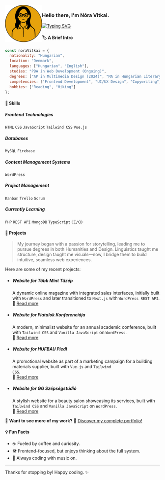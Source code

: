<img src="https://raw.githubusercontent.com/noravitkai/noravitkai/main/nora-vitkai-logo.svg" width="120" align="left" alt="Nora Vitkai Logo">

### Hello there, I'm Nóra Vitkai.

[![Typing SVG](https://readme-typing-svg.herokuapp.com?font=Poppins&weight=500&size=18&pause=200&color=E7A20C&width=435&lines=Humanities+grad+turned+multimedia+designer.;Diving+deeper+into+web+development.;Always+learning%2C+always+curious.+%F0%9F%98%8A)](https://git.io/typing-svg)

#### 🏷️ A Brief Intro  

```javascript
const noraVitkai = {
  nationality: "Hungarian",
  location: "Denmark",
  languages: ["Hungarian", "English"],
  studies: "PBA in Web Development (Ongoing)",
  degrees: ["AP in Multimedia Design (2024)", "MA in Hungarian Literary & Cultural Studies (2021)"],
  competencies: ["Frontend Development", "UI/UX Design", "Copywriting", "SEO"],
  hobbies: ["Reading", "Hiking"]
};
```

#### 🚀 Skills

##### Frontend Technologies
<code>HTML</code> <code>CSS</code> <code>JavaScript</code> <code>Tailwind CSS</code> <code>Vue.js</code>

##### Databases
<code>MySQL</code> <code>Firebase</code>

##### Content Management Systems 
<code>WordPress</code>

##### Project Management
<code>Kanban</code> <code>Trello</code> <code>Scrum</code>

##### Currently Learning
<code>PHP</code> <code>REST API</code> <code>MongoDB</code> <code>TypeScript</code> <code>CI/CD</code>

#### 📂 Projects  

> My journey began with a passion for storytelling, leading me to pursue degrees in both Humanities and Design. Linguistics taught me structure, design taught me visuals—now, I bridge them to build intuitive, seamless web experiences.

Here are some of my recent projects:

- ##### Website for Több Mint Tüzép 
  A dynamic online magazine with integrated sales interfaces, initially built with <code>WordPress</code> and later transitioned to <code>Next.js</code> with <code>WordPress REST API</code>.  
  🔗 [Read more](https://noravitkai.com/projects/tobb-mint-tuzep-website)  

- ##### Website for Fiatalok Konferenciája 
  A modern, minimalist website for an annual academic conference, built with <code>Tailwind CSS</code> and <code>Vanilla JavaScript</code> on <code>WordPress</code>.  
  🔗 [Read more](https://noravitkai.com/projects/fiatalok-konferenciaja-website)  

- ##### Website for HUFBAU Piedl
  A promotional website as part of a marketing campaign for a building materials supplier, built with <code>Vue.js</code> and <code>Tailwind CSS</code>.  
  🔗 [Read more](https://noravitkai.com/projects/hufbau-otthonfelujitas-website)  

- ##### Website for GG Szépségstúdió
  A stylish website for a beauty salon showcasing its services, built with <code>Tailwind CSS</code> and <code>Vanilla JavaScript</code> on <code>WordPress</code>.  
  🔗 [Read more](https://noravitkai.com/projects/gg-szepsegstudio-website)

🔎 **Want to see more of my work?** 🔗 [Discover my complete portfolio!](https://noravitkai.com/)

#### 💡 Fun Facts

- ☕ Fueled by coffee and curiosity.
- 🛠 Frontend-focused, but enjoys thinking about the full system.
- 🎵 Always coding with music on.

---

Thanks for stopping by! Happy coding. ✨
